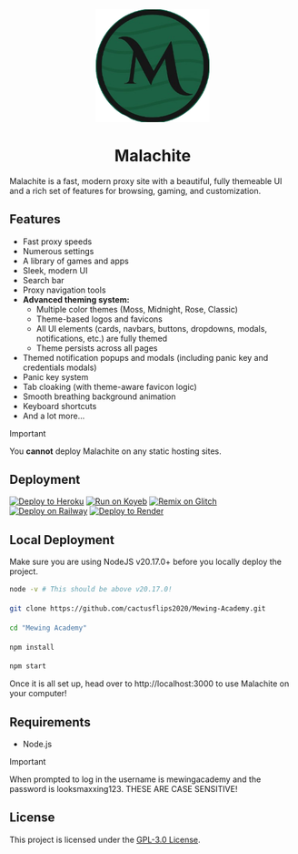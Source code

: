 <div align="center">
  <img src="/public/img/mosslogo.png" alt="Malachite Logo" width="200"/>
  <h1>Malachite</h1>
</div>

Malachite is a fast, modern proxy site with a beautiful, fully themeable UI and a rich set of features for browsing, gaming, and customization.

## Features
- Fast proxy speeds
- Numerous settings
- A library of games and apps
- Sleek, modern UI
- Search bar
- Proxy navigation tools
- **Advanced theming system:**
  - Multiple color themes (Moss, Midnight, Rose, Classic)
  - Theme-based logos and favicons
  - All UI elements (cards, navbars, buttons, dropdowns, modals, notifications, etc.) are fully themed
  - Theme persists across all pages
- Themed notification popups and modals (including panic key and credentials modals)
- Panic key system
- Tab cloaking (with theme-aware favicon logic)
- Smooth breathing background animation
- Keyboard shortcuts
- And a lot more...

> [!IMPORTANT]
> You **cannot** deploy Malachite on any static hosting sites.

## Deployment
<a target="_blank" href="https://heroku.com/deploy/?template=https://github.com/cactusflips2020/Mewing-Academy"><img alt="Deploy to Heroku" src="https://binbashbanana.github.io/deploy-buttons/buttons/official/heroku.svg"></a>
<a target="_blank" href="https://app.koyeb.com/deploy?type=git&repository=github.com/cactusflips2020/Mewing-Academy"><img alt="Run on Koyeb" src="https://binbashbanana.github.io/deploy-buttons/buttons/remade/koyeb.svg"></a>
<a target="_blank" href="https://glitch.com/edit/#!/import/github/cactusflips2020/Mewing-Academy"><img alt="Remix on Glitch" src="https://binbashbanana.github.io/deploy-buttons/buttons/official/glitch.svg"></a>
<a target="_blank" href="https://railway.app/new/template?template=https://github.com/cactusflips2020/Mewing-Academy"><img alt="Deploy on Railway" src="https://binbashbanana.github.io/deploy-buttons/buttons/official/railway.svg"></a>
<a target="_blank" href="https://render.com/deploy?repo=https://github.com/cactusflips2020/Mewing-Academy"><img alt="Deploy to Render" src="https://binbashbanana.github.io/deploy-buttons/buttons/official/render.svg"></a>

## Local Deployment
Make sure you are using NodeJS v20.17.0+ before you locally deploy the project.
```bash
node -v # This should be above v20.17.0!

git clone https://github.com/cactusflips2020/Mewing-Academy.git

cd "Mewing Academy"

npm install

npm start
```

Once it is all set up, head over to http://localhost:3000 to use Malachite on your computer!

## Requirements
- Node.js

> [!IMPORTANT]
> When prompted to log in the username is mewingacademy and the password is looksmaxxing123. THESE ARE CASE SENSITIVE!

## License

This project is licensed under the [GPL-3.0 License](LICENSE).